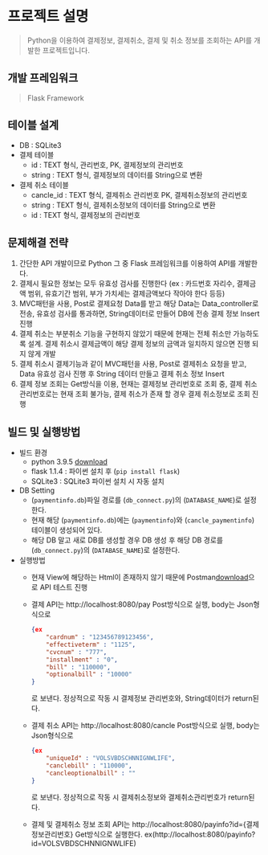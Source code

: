 # 프로젝트 설명
> Python을 이용하여 결제정보, 결제취소, 결제 및 취소 정보를 조회하는 API를 개발한 프로젝트입니다. 


## 개발 프레임워크
> Flask Framework


## 테이블 설계
* DB : SQLite3
* 결제 테이블
    * id : TEXT 형식, 관리번호, PK, 결제정보의 관리번호
    * string : TEXT 형식, 결제정보의 데이터를 String으로 변환
* 결제 취소 테이블
    * cancle_id : TEXT 형식, 결제취소 관리번호 PK, 결제취소정보의 관리번호
    * string : TEXT 형식, 결제취소정보의 데이터를 String으로 변환
    * id : TEXT 형식, 결제정보의 관리번호


## 문제해결 전략
1. 간단한 API 개발이므로 Python 그 중 Flask 프레임워크를 이용하여 API를 개발한다.
2. 결제시 필요한 정보는 모두 유효성 검사를 진행한다 (ex : 카드번호 자리수, 결제금액 범위, 유효기간 범위, 부가 가치세는 결제금액보다 작아야 한다 등등)
3. MVC패턴을 사용, Post로 결제요청 Data를 받고 해당 Data는 Data_controller로 전송, 유효성 검사를 통과하면, String데이터로 만들어 DB에 전송 결제 정보 Insert 진행  
4. 결제 취소는 부분취소 기능을 구현하지 않았기 때문에 현재는 전체 취소만 가능하도록 설계. 결제 취소시 결제금액이 해당 결제 정보의 금액과 일치하지 않으면 진행 되지 않게 개발
5. 결제 취소시 결제기능과 같이 MVC패턴을 사용, Post로 결제취소 요청을 받고, Data 유효성 검사 진행 후 String 데이터 만들고 결제 취소 정보 Insert
6. 결제 정보 조회는 Get방식을 이용, 현재는 결제정보 관리번호로 조회 중, 결제 취소 관리번호로는 현재 조회 불가능, 결제 취소가 존재 할 경우 결제 취소정보로 조회 진행


## 빌드 및 실행방법

* 빌드 환경
    * python 3.9.5 [download](https://www.python.org/downloads/)
    * flask 1.1.4 : 파이썬 설치 후 (`pip install flask`)
    * SQLite3 : SQLite3 파이썬 설치 시 자동 설치
* DB Setting
    * (`paymentinfo.db`)파일 경로를 (`db_connect.py`)의 (`DATABASE_NAME`)로 설정한다. 
    * 현재 해당 (`paymentinfo.db`)에는 (`paymentinfo`)와 (`cancle_paymentinfo`)테이블이 생성되어 있다.
    * 해당 DB 말고 새로 DB를 생성할 경우 DB 생성 후 해당 DB 경로를 (`db_connect.py`)의 (`DATABASE_NAME`)로 설정한다. 
* 실행방법
    * 현재 View에 해당하는 Html이 존재하지 않기 때문에 Postman[download](https://www.postman.com/downloads/)으로 API 테스트 진행
    * 결제 API는 http://localhost:8080/pay Post방식으로 실행, body는 Json형식으로
        ~~~json
        {ex
            "cardnum" : "123456789123456",
            "effectiveterm" : "1125",
            "cvcnum" : "777",
            "installment" : "0",
            "bill" : "110000",
            "optionalbill" : "10000"
        }
        ~~~
        로 보낸다. 정상적으로 작동 시 결제정보 관리번호와, String데이터가 return된다.

    * 결제 취소 API는 http://localhost:8080/cancle Post방식으로 실행, body는 Json형식으로
        ~~~json
        {ex
            "uniqueId" : "VOLSVBDSCHNNIGNWLIFE",
            "canclebill" : "110000",
            "cancleoptionalbill" : ""
        }
        ~~~
        로 보낸다. 정상적으로 작동 시 결제취소정보와 결제취소관리번호가 return된다.

    * 결제 및 결제취소 정보 조회 API는 http://localhost:8080/payinfo?id={결제정보관리번호} Get방식으로 실행한다.
    ex(http://localhost:8080/payinfo?id=VOLSVBDSCHNNIGNWLIFE)





